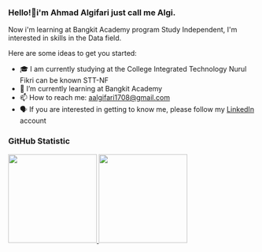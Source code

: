 ### Hello!👋i'm Ahmad Algifari just call me Algi.
Now i'm learning at Bangkit Academy program Study Independent, I'm interested in skills in the Data field.

Here are some ideas to get you started:
<!--
- 🔭 I’m currently working on ...
- 👯 I’m looking to collaborate on ...
- 😄 Pronouns: ...
- ⚡ Fun fact: ...
- 🤔 I’m looking for help with ...
- 💬 Ask me about ...
-->
- 🎓 I am currently studying at the College Integrated Technology Nurul Fikri can be known STT-NF
- 🌱 I’m currently learning at Bangkit Academy
- 📫 How to reach me: aalgifari1708@gmail.com
- 🗣 If you are interested in getting to know me, please follow my [LinkedIn](https://www.linkedin.com/in/ahmad-algifari-b744521b4/) account

### GitHub Statistic

<p align="left">
<a href="https://github.com/Ahmadalgifr">
  <img height="180=em" src="https://github-readme-stats-eight-theta.vercel.app/api?username=Ahmadalgifr&show_icons=true&theme=algolia&include_all_commits=true&count_private=true"/>
  <img height="180em" src="https://github-readme-stats-eight-theta.vercel.app/api/top-langs/?username=Ahmadalgifr&layout=compact&langs_count=8&theme=algolia"/>
</a>
</p>

